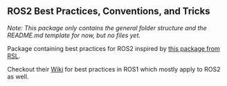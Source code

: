 ## ROS2 Best Practices, Conventions, and Tricks

*Note: This package only contains the general folder structure and the README.md template for now, but no files yet.*

Package containing best practices for ROS2 inspired by [this package from RSL](https://github.com/leggedrobotics/ros_best_practices).

Checkout their [Wiki](https://github.com/ethz-asl/ros_best_practices/wiki) for best practices in ROS1 which mostly apply to ROS2 as well. 